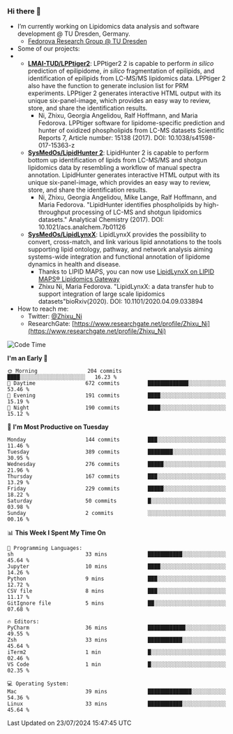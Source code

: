 ### Hi there 👋

- I’m currently working on Lipidomics data analysis and software development @ TU Dresden, Germany.
  + [Fedorova Research Group @ TU Dresden](https://tu-dresden.de/med/mf/zml/forschungsgruppen/fedorova/mitarbeiter-innen-der-fedorova-gruppe)
- Some of our projects:
- + **[LMAI-TUD/LPPtiger2](https://github.com/LMAI-TUD/lpptiger2)**: LPPtiger2 2 is capable to perform *in silico* prediction of epilipidome, *in silico* fragmentation of epilipids, and identification of epilipids from LC-MS/MS lipidomics data. LPPtiger 2 also have the function to generate inclusion list for PRM experiments. LPPtiger 2 generates interactive HTML output with its unique six-panel-image, which provides an easy way to review, store, and share the identification results. 
    * Ni, Zhixu, Georgia Angelidou, Ralf Hoffmann, and Maria Fedorova. LPPtiger software for lipidome-specific prediction and hunter of oxidized phospholipids from LC-MS datasets Scientific Reports 7, Article number: 15138 (2017). DOI: 10.1038/s41598-017-15363-z
  + **[SysMedOs/LipidHunter 2](https://github.com/SysMedOs/lipidhunter)**: LipidHunter 2 is capable to perform bottom up identification of lipids from LC-MS/MS and shotgun lipidomics data by resembling a workflow of manual spectra annotation. LipidHunter generates interactive HTML output with its unique six-panel-image, which provides an easy way to review, store, and share the identification results. 
    * Ni, Zhixu, Georgia Angelidou, Mike Lange, Ralf Hoffmann, and Maria Fedorova. "LipidHunter identifies phospholipids by high-throughput processing of LC-MS and shotgun lipidomics datasets." Analytical Chemistry (2017). DOI: 10.1021/acs.analchem.7b01126
  + **[SysMedOs/LipidLynxX](https://github.com/SysMedOs/LipidLynxX)**: LipidLynxX provides the possibility to convert, cross-match, and link various lipid annotations to the tools supporting lipid ontology, pathway, and network analysis aiming systems-wide integration and functional annotation of lipidome dynamics in health and disease.
    * Thanks to LIPID MAPS, you can now use [LipidLynxX on LIPID MAPS® Lipidomics Gateway](http://lipidmaps.org/lipidlynxx/)
    * Zhixu Ni, Maria Fedorova. "LipidLynxX: a data transfer hub to support integration of large scale lipidomics datasets"bioRxiv(2020). DOI: 10.1101/2020.04.09.033894
- How to reach me:
  + Twitter: [@Zhixu_Ni](https://twitter.com/Zhixu_Ni)
  + ResearchGate: [https://www.researchgate.net/profile/Zhixu_Ni](https://www.researchgate.net/profile/Zhixu_Ni)

<!--START_SECTION:waka-->
![Code Time](http://img.shields.io/badge/Code%20Time-2%2C135%20hrs%201%20min-blue)

**I'm an Early 🐤** 

```text
🌞 Morning                204 commits         ████░░░░░░░░░░░░░░░░░░░░░   16.23 % 
🌆 Daytime                672 commits         █████████████░░░░░░░░░░░░   53.46 % 
🌃 Evening                191 commits         ████░░░░░░░░░░░░░░░░░░░░░   15.19 % 
🌙 Night                  190 commits         ████░░░░░░░░░░░░░░░░░░░░░   15.12 % 
```
📅 **I'm Most Productive on Tuesday** 

```text
Monday                   144 commits         ███░░░░░░░░░░░░░░░░░░░░░░   11.46 % 
Tuesday                  389 commits         ████████░░░░░░░░░░░░░░░░░   30.95 % 
Wednesday                276 commits         █████░░░░░░░░░░░░░░░░░░░░   21.96 % 
Thursday                 167 commits         ███░░░░░░░░░░░░░░░░░░░░░░   13.29 % 
Friday                   229 commits         █████░░░░░░░░░░░░░░░░░░░░   18.22 % 
Saturday                 50 commits          █░░░░░░░░░░░░░░░░░░░░░░░░   03.98 % 
Sunday                   2 commits           ░░░░░░░░░░░░░░░░░░░░░░░░░   00.16 % 
```


📊 **This Week I Spent My Time On** 

```text
💬 Programming Languages: 
sh                       33 mins             ███████████░░░░░░░░░░░░░░   45.64 % 
Jupyter                  10 mins             ████░░░░░░░░░░░░░░░░░░░░░   14.26 % 
Python                   9 mins              ███░░░░░░░░░░░░░░░░░░░░░░   12.72 % 
CSV file                 8 mins              ███░░░░░░░░░░░░░░░░░░░░░░   11.17 % 
GitIgnore file           5 mins              ██░░░░░░░░░░░░░░░░░░░░░░░   07.68 % 

🔥 Editors: 
PyCharm                  36 mins             ████████████░░░░░░░░░░░░░   49.55 % 
Zsh                      33 mins             ███████████░░░░░░░░░░░░░░   45.64 % 
iTerm2                   1 min               █░░░░░░░░░░░░░░░░░░░░░░░░   02.46 % 
VS Code                  1 min               █░░░░░░░░░░░░░░░░░░░░░░░░   02.35 % 

💻 Operating System: 
Mac                      39 mins             ██████████████░░░░░░░░░░░   54.36 % 
Linux                    33 mins             ███████████░░░░░░░░░░░░░░   45.64 % 
```


 Last Updated on 23/07/2024 15:47:45 UTC
<!--END_SECTION:waka-->
